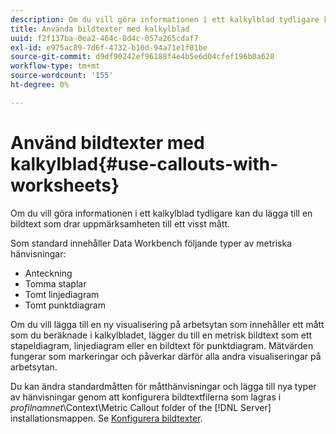 ```yaml
---
description: Om du vill göra informationen i ett kalkylblad tydligare kan du lägga till en bildtext som drar uppmärksamheten till ett visst mått.
title: Använda bildtexter med kalkylblad
uuid: f2f137ba-0ea2-464c-8d4c-057a265cdaf7
exl-id: e975ac89-7d6f-4732-b10d-94a71e1f01be
source-git-commit: d9df90242ef96188f4e4b5e6d04cfef196b0a628
workflow-type: tm+mt
source-wordcount: '155'
ht-degree: 0%

---
```


# Använd bildtexter med kalkylblad{#use-callouts-with-worksheets}

Om du vill göra informationen i ett kalkylblad tydligare kan du lägga till en bildtext som drar uppmärksamheten till ett visst mått.

Som standard innehåller Data Workbench följande typer av metriska hänvisningar:

* Anteckning
* Tomma staplar
* Tomt linjediagram
* Tomt punktdiagram

Om du vill lägga till en ny visualisering på arbetsytan som innehåller ett mått som du beräknade i kalkylbladet, lägger du till en metrisk bildtext som ett stapeldiagram, linjediagram eller en bildtext för punktdiagram. Mätvärden fungerar som markeringar och påverkar därför alla andra visualiseringar på arbetsytan.

Du kan ändra standardmåtten för måtthänvisningar och lägga till nya typer av hänvisningar genom att konfigurera bildtextfilerna som lagras i *profilnamnet*\Context\Metric Callout folder of the [!DNL Server] installationsmappen. Se [Konfigurera bildtexter](../../../../home/c-get-started/c-intf-anlys-ftrs/c-config-callouts.md#concept-f6e91e172f5e4c009245c9c549beb76a).
